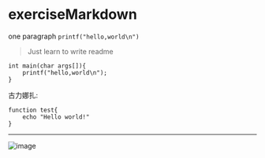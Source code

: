 # exerciseMarkdown  
one paragraph `printf("hello,world\n")`  
> Just learn to write readme  

    int main(char args[]){  
        printf("hello,world\n");  
    }  

古力娜扎:  
```
function test{
    echo "Hello world!"
}
```
***
![image](https://github.com/limall/exerciseMarkdown/raw/master/test.png)  
